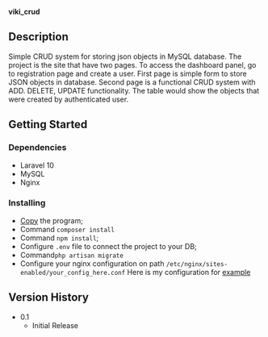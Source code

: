 **viki_crud**

## Description

Simple CRUD system for storing json objects in MySQL database. The project is the site that have two pages. To access the dashboard panel, go to registration page and create a user. 
First page is simple form to store JSON objects in database. Second page is a functional CRUD system with ADD. DELETE, UPDATE functionality. The table would show the objects that were created by authenticated user.

## Getting Started

### Dependencies

* Laravel 10
* MySQL
* Nginx

### Installing

* [Copy](https://github.com/omegarekrut/viki_crud.git) the program;
* Command `composer install`
* Command `npm install`;
* Configure `.env` file to connect the project to your DB;
* Command`php artisan migrate`
* Configure your nginx configuration on path `/etc/nginx/sites-enabled/your_config_here.conf`
Here is my configuration for [example](https://github.com/omegarekrut/viki_crud/blob/master/viki_crud.conf)

## Version History

* 0.1
    * Initial Release